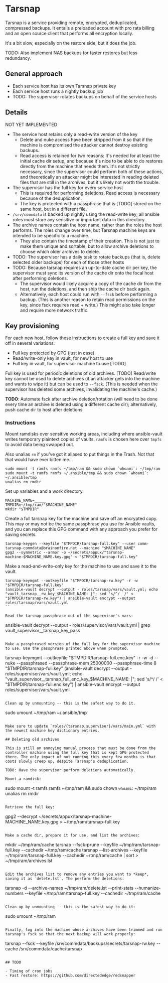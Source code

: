 # Tarsnap

Tarsnap is a service providing remote, encrypted, deduplicated,
compressed backups. It entails a preloaded account with pro rata
billing and an open source client that performs all encryption
locally.

It's a bit slow, especially on the restore side, but it does the job.

TODO: Also implement NAS backups for faster restores but less
redundancy.

## General approach

- Each service host has its own Tarsnap private key
- Each service host runs a nightly backup job
- TODO: The supervisor rotates backups on behalf of the service hosts

## Details

NOT YET IMPLEMENTED

- The service host retains only a read-write version of the key
    - Delete and nuke access have been stripped from it so that if the
      machine is compromised the attacker cannot destroy existing
      backups.
    - Read access is retained for two reasons: It's needed for at
      least the initial cache dir setup, and because it's nice to be
      able to do restores directly from the machine that needs them.
      It's not strictly necessary, since the supervisor could perform
      both of these actions, and theoretically an attacker might be
      interested in reading deleted files that are still in the
      archives, but it's likely not worth the trouble.
- The supervisor has the full key for every service host
    - This is required for performing deletions. Read access is
      necessary because of the deduplication.
    - The key is protected with a passphrase that is [TODO] stored on the
      same host, but in a different file.
- `/srv/commdata` is backed up nightly using the read-write key; all
  ansible roles must store any sensitive or important data in this
  directory.
- The archive names contain the host name, rather than the roles the
  host performs. The roles change over time, but Tarsnap machine keys
  are intended to be specific to a machine.
    - They also contain the timestamp of their creation. This is not
      just to make them unique and sortable, but to allow archive
      deletions to choose which older archives to delete.
- TODO: The supervisor has a daily task to rotate backups (that is,
  delete selected older backups) for each of those other hosts
- TODO: Because tarsnap requires an up-to-date cache dir per key, the
  supervisor must sync its version of the cache dir onto the focal
  host after performing deletions.
    - The supervisor would likely acquire a copy of the cache dir from
      the host, run the deletions, and then ship the cache dir back
      again.
    - Alternatively, each host could run with `--fsck` before
      performing a backup. (This is another reason to retain read
      permissions on the key, since fsck requires read + write.) This
      might also take longer and require more network traffic.

## Key provisioning

For each new host, follow these instructions to create a full key and
save it off in several variations:

- Full key protected by GPG (just in case)
- Read/write-only key in vault, for new host to use
- Full key in vault, for supervisor machine to use [TODO]

Full key is used for periodic deletions of old archives. [TODO]
Read/write key cannot be used to delete archives (if an attacker gets
into the machine and wants to wipe it) but can be used to
`--fsck`. (This is needed when the supervisor has deleted some
archives, invalidating the machine's cache.)

**TODO**: Automate fsck after archive deletion/rotation (will need to
be done every time an archive is deleted using a different cache dir);
alternatively, push cache dir to host after deletions.

### Instructions

Mount ramdisks over sensitive working areas, including where
ansible-vault writes temporary plaintext copies of vaults. `ramfs` is
chosen here over `tmpfs` to avoid data being swapped out.

Also unalias `rm` if you've got it aliased to put things in the
Trash. Not that that would have ever bitten me...

```
sudo mount -t ramfs ramfs ~/tmp/ram && sudo chown `whoami`: ~/tmp/ram
sudo mount -t ramfs ramfs ~/.ansible/tmp && sudo chown `whoami`: ~/.ansible/tmp
unalias rm rmdir
```

Set up variables and a work directory.

```
MACHINE_NAME=_____
TMPDIR=~/tmp/ram/"$MACHINE_NAME"
mkdir "$TMPDIR"
```

Create a full tarsnap key for the machine and save off an encrypted
copy. This may or may not be the same passphrase you use for Ansible
vaults, and you can replace this GPG command with any approach you
prefer for saving secrets.

```
tarsnap-keygen --keyfile "$TMPDIR/tarsnap-full.key" --user comm-tarsnap-commdata@brainonfire.net --machine "$MACHINE_NAME"
gpg2 --symmetric --armor -o ~/secrets/appux/"tarsnap-machine-$MACHINE_NAME.key.gpg" < "$TMPDIR/tarsnap-full.key"
```

Make a read-and-write-only key for the machine to use and save it to
the vault.

```
tarsnap-keymgmt --outkeyfile "$TMPDIR/tarsnap-rw.key" -r -w "$TMPDIR/tarsnap-full.key"
(ansible-vault decrypt --output - roles/tarsnap/vars/vault.yml; echo "vault_tarsnap__rw_key_$MACHINE_NAME: |"; sed 's/^/  /' < "$TMPDIR/tarsnap-rw.key") | ansible-vault encrypt --output roles/tarsnap/vars/vault.yml
``

Read the tarsnap passphrase out of the supervisor's vars:

```
ansible-vault decrypt --output - roles/supervisor/vars/vault.yml | grep vault_supervisor__tarsnap_key_pass
```

Make a passphrased version of the full key for the supervisor machine
to use. Use the passphrase printed above when prompted.

```
tarsnap-keymgmt --outkeyfile "$TMPDIR/tarsnap-full.enc.key" -r -w -d --nuke --passphrased --passphrase-mem 25000000 --passphrase-time 8 "$TMPDIR/tarsnap-full.key"
(ansible-vault decrypt --output - roles/supervisor/vars/vault.yml; echo "vault_supervisor__tarsnap_full_enc_key_$MACHINE_NAME: |"; sed 's/^/  /' < "$TMPDIR/tarsnap-full.enc.key") | ansible-vault encrypt --output roles/supervisor/vars/vault.yml
```

Clean up by unmounting -- this is the safest way to do it.

```
sudo umount ~/tmp/ram ~/.ansible/tmp
```

Make sure to update `roles/{tarsnap,supervisor}/vars/main.yml` with
the newest machine key dictionary entries.

## Deleting old archives

This is still an annoying manual process that must be done from the
controller machine using the full key that is kept GPG protected
there. The only impact of not running this every few months is that
costs slowly creep up, despite Tarsnap's deduplication.

TODO: Have the supervisor perform deletions automatically.

Mount a ramdisk:

```
sudo mount -t ramfs ramfs ~/tmp/ram && sudo chown `whoami`: ~/tmp/ram
unalias rm rmdir
```

Retrieve the full key:

```
gpg2 --decrypt ~/secrets/appux/tarsnap-machine-MACHINE_NAME.key.gpg > ~/tmp/ram/tarsnap-full.key
```

Make a cache dir, prepare it for use, and list the archives:

```
mkdir ~/tmp/ram/cache
tarsnap --fsck-prune --keyfile ~/tmp/ram/tarsnap-full.key --cachedir ~/tmp/ram/cache
tarsnap --list-archives --keyfile ~/tmp/ram/tarsnap-full.key --cachedir ~/tmp/ram/cache | sort > ~/tmp/ram/archives.lst
```

Edit the archives list to remove any entries you want to *keep*,
saving it as `delete.lst`. The perform the deletions:

```
tarsnap -d --archive-names ~/tmp/ram/delete.lst --print-stats --humanize-numbers --keyfile ~/tmp/ram/tarsnap-full.key --cachedir ~/tmp/ram/cache
```

Clean up by unmounting -- this is the safest way to do it:

```
sudo umount ~/tmp/ram
```

Finally, log into the machine whose archives have been trimmed and run
tarsnap's fsck so that the next backup will work properly:

```
tarsnap --fsck --keyfile /srv/commdata/backups/secrets/tarsnap-rw.key --cache /srv/commdata/cache/tarsnap
```

## TODO

- Timing of cron jobs
- Fast restore: https://github.com/directededge/redsnapper
